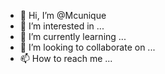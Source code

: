 - 👋 Hi, I’m @Mcunique
- 👀 I’m interested in ...
- 🌱 I’m currently learning ...
- 💞️ I’m looking to collaborate on ...
- 📫 How to reach me ...

<!---
Mcunique/Mcunique is a ✨ special ✨ repository because its `README.md` (this file) appears on your GitHub profile.
You can click the Preview link to take a look at your changes.
--->
